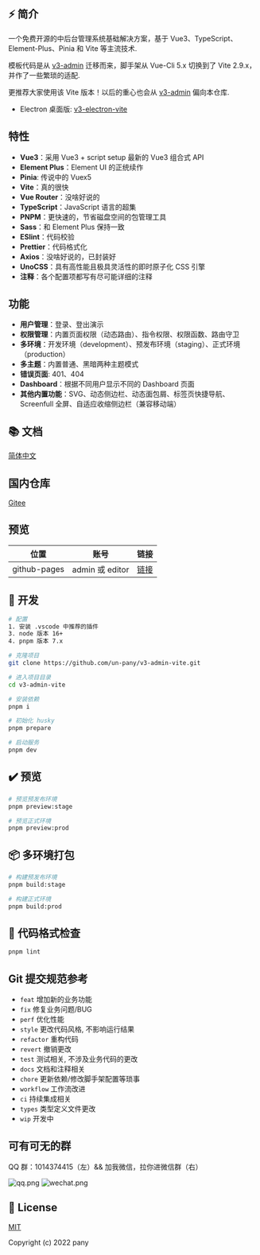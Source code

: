 ## ⚡️ 简介

一个免费开源的中后台管理系统基础解决方案，基于 Vue3、TypeScript、Element-Plus、Pinia 和 Vite 等主流技术.

模板代码是从 [v3-admin](https://github.com/un-pany/v3-admin) 迁移而来，脚手架从 Vue-Cli 5.x 切换到了 Vite 2.9.x，并作了一些繁琐的适配.

更推荐大家使用该 Vite 版本！以后的重心也会从 [v3-admin](https://github.com/un-pany/v3-admin) 偏向本仓库.

- Electron 桌面版: [v3-electron-vite](https://github.com/un-pany/v3-electron-vite)

## 特性

- **Vue3**：采用 Vue3 + script setup 最新的 Vue3 组合式 API
- **Element Plus**：Element UI 的正统续作
- **Pinia**: 传说中的 Vuex5
- **Vite**：真的很快
- **Vue Router**：没啥好说的
- **TypeScript**：JavaScript 语言的超集
- **PNPM**：更快速的，节省磁盘空间的包管理工具
- **Sass**：和 Element Plus 保持一致
- **ESlint**：代码校验
- **Prettier**：代码格式化
- **Axios**：没啥好说的，已封装好
- **UnoCSS**：具有高性能且极具灵活性的即时原子化 CSS 引擎
- **注释**：各个配置项都写有尽可能详细的注释

## 功能

- **用户管理**：登录、登出演示
- **权限管理**：内置页面权限（动态路由）、指令权限、权限函数、路由守卫
- **多环境**：开发环境（development）、预发布环境（staging）、正式环境（production）
- **多主题**：内置普通、黑暗两种主题模式
- **错误页面**: 401、404
- **Dashboard**：根据不同用户显示不同的 Dashboard 页面
- **其他内置功能**：SVG、动态侧边栏、动态面包屑、标签页快捷导航、Screenfull 全屏、自适应收缩侧边栏（兼容移动端）

## 📚 文档

[简体中文](https://juejin.cn/post/7089377403717287972)

## 国内仓库

[Gitee](https://gitee.com/un-pany/v3-admin-vite)

## 预览

| 位置         | 账号            | 链接                                            |
| ------------ | --------------- | ----------------------------------------------- |
| github-pages | admin 或 editor | [链接](https://un-pany.github.io/v3-admin-vite) |

## 🚀 开发

```bash
# 配置
1. 安装 .vscode 中推荐的插件
3. node 版本 16+
4. pnpm 版本 7.x

# 克隆项目
git clone https://github.com/un-pany/v3-admin-vite.git

# 进入项目目录
cd v3-admin-vite

# 安装依赖
pnpm i

# 初始化 husky
pnpm prepare

# 启动服务
pnpm dev
```

## ✔️ 预览

```bash
# 预览预发布环境
pnpm preview:stage

# 预览正式环境
pnpm preview:prod
```

## 📦️ 多环境打包

```bash
# 构建预发布环境
pnpm build:stage

# 构建正式环境
pnpm build:prod
```

## 🔧 代码格式检查

```bash
pnpm lint
```

## Git 提交规范参考

- `feat` 增加新的业务功能
- `fix` 修复业务问题/BUG
- `perf` 优化性能
- `style` 更改代码风格, 不影响运行结果
- `refactor` 重构代码
- `revert` 撤销更改
- `test` 测试相关, 不涉及业务代码的更改
- `docs` 文档和注释相关
- `chore` 更新依赖/修改脚手架配置等琐事
- `workflow` 工作流改进
- `ci` 持续集成相关
- `types` 类型定义文件更改
- `wip` 开发中

## 可有可无的群

QQ 群：1014374415（左）&& 加我微信，拉你进微信群（右）

![qq.png](https://github.com/un-pany/v3-admin-vite/blob/main/src/assets/docs/qq.png)
![wechat.png](https://github.com/un-pany/v3-admin-vite/blob/main/src/assets/docs/wechat.png)

## 📄 License

[MIT](https://github.com/un-pany/v3-admin-vite/blob/main/LICENSE)

Copyright (c) 2022 pany
